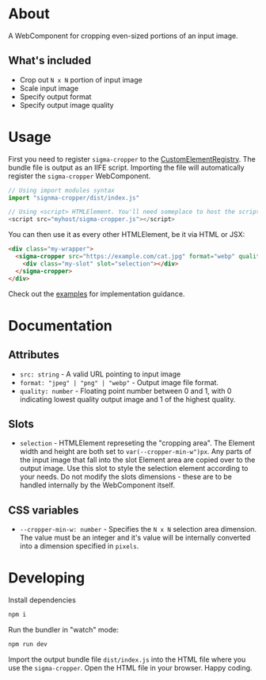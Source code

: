 # About 
A WebComponent for cropping even-sized portions of an input image.

## What's included
- Crop out `N x N` portion of input image
- Scale input image
- Specify output format
- Specify output image quality

# Usage
First you need to register `sigma-cropper` to the [CustomElementRegistry](https://developer.mozilla.org/en-US/docs/Web/API/CustomElementRegistry). The bundle file is output as an IIFE script. Importing the file will automatically
register the `sigma-cropper` WebComponent.
```ts
// Using import modules syntax
import "signma-cropper/dist/index.js"

// Using <script> HTMLElement. You'll need someplace to host the script at:
<script src="myhost/sigma-cropper.js"></script>
```
You can then use it as every other HTMLElement, be it via HTML or JSX:
```html
<div class="my-wrapper">
  <sigma-cropper src="https://example.com/cat.jpg" format="webp" quality="0.75" >
    <div class="my-slot" slot="selection"></div>
  </sigma-cropper>
</div>
```
Check out the [examples](https://github.com/SzymonMakula/sigma-cropper/tree/main/docs/examples) for implementation guidance.

# Documentation

## Attributes
- `src: string` - A valid URL pointing to input image
- `format: "jpeg" | "png" | "webp"` - Output image file format.
- `quality: number` - Floating point number between 0 and 1, with 0 indicating lowest quality output image and 1 of the highest quality.
## Slots
- `selection` - HTMLElement represeting the "cropping area". The Element width and height are both set to `var(--cropper-min-w")px`. Any parts of the input image that fall into the slot Element area are copied over to the output image. Use this
slot to style the selection element according to your needs. Do not modify the slots dimensions - these are to be handled internally by the WebComponent itself.
## CSS variables
- `--cropper-min-w: number` - Specifies the `N x N` selection area dimension. The value must be an integer and it's value will be internally converted into a dimension specified in `pixels`.

# Developing
Install dependencies
```bash
npm i
```
Run the bundler in "watch" mode:
```bash
npm run dev
```
Import the output bundle file `dist/index.js` into the HTML file where you use the `sigma-cropper`. Open the HTML file in your browser. Happy coding.
  
